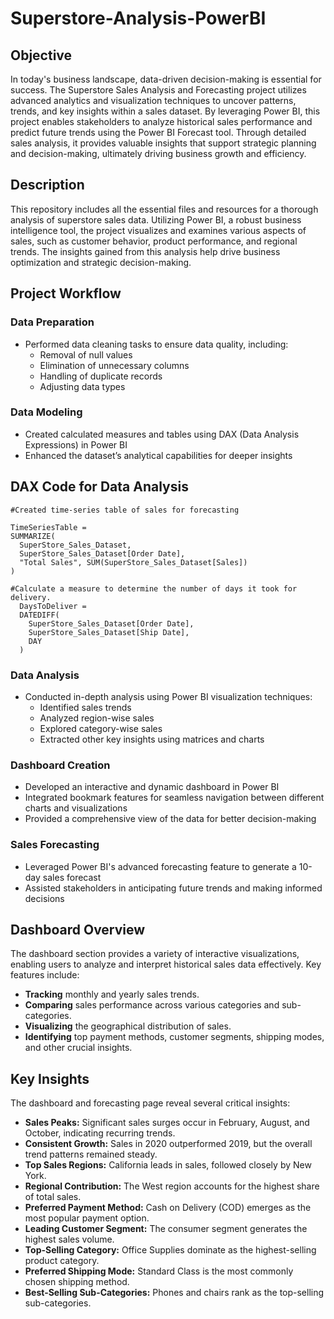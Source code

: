 # Superstore-Analysis-PowerBI

## Objective
In today's business landscape, data-driven decision-making is essential for success. The Superstore Sales Analysis and Forecasting project utilizes advanced analytics and visualization techniques to uncover patterns, trends, and key insights within a sales dataset. By leveraging Power BI, this project enables stakeholders to analyze historical sales performance and predict future trends using the Power BI Forecast tool. Through detailed sales analysis, it provides valuable insights that support strategic planning and decision-making, ultimately driving business growth and efficiency.

## Description
This repository includes all the essential files and resources for a thorough analysis of superstore sales data. Utilizing Power BI, a robust business intelligence tool, the project visualizes and examines various aspects of sales, such as customer behavior, product performance, and regional trends. The insights gained from this analysis help drive business optimization and strategic decision-making.

## Project Workflow

### Data Preparation
- Performed data cleaning tasks to ensure data quality, including:
  - Removal of null values
  - Elimination of unnecessary columns
  - Handling of duplicate records
  - Adjusting data types

### Data Modeling
- Created calculated measures and tables using DAX (Data Analysis Expressions) in Power BI
- Enhanced the dataset’s analytical capabilities for deeper insights
## DAX Code for Data Analysis
```DAX
#Created time-series table of sales for forecasting

TimeSeriesTable = 
SUMMARIZE(
  SuperStore_Sales_Dataset,
  SuperStore_Sales_Dataset[Order Date],
  "Total Sales", SUM(SuperStore_Sales_Dataset[Sales])
)  

#Calculate a measure to determine the number of days it took for delivery.
  DaysToDeliver = 
  DATEDIFF(
    SuperStore_Sales_Dataset[Order Date],
    SuperStore_Sales_Dataset[Ship Date],
    DAY
  )
```
### Data Analysis
- Conducted in-depth analysis using Power BI visualization techniques:
  - Identified sales trends
  - Analyzed region-wise sales
  - Explored category-wise sales
  - Extracted other key insights using matrices and charts

### Dashboard Creation
- Developed an interactive and dynamic dashboard in Power BI
- Integrated bookmark features for seamless navigation between different charts and visualizations
- Provided a comprehensive view of the data for better decision-making

### Sales Forecasting
- Leveraged Power BI's advanced forecasting feature to generate a 10-day sales forecast
- Assisted stakeholders in anticipating future trends and making informed decisions

## Dashboard Overview
The dashboard section provides a variety of interactive visualizations, enabling users to analyze and interpret historical sales data effectively. Key features include:

- **Tracking** monthly and yearly sales trends.  
- **Comparing** sales performance across various categories and sub-categories.  
- **Visualizing** the geographical distribution of sales.  
- **Identifying** top payment methods, customer segments, shipping modes, and other crucial insights.  

## Key Insights
The dashboard and forecasting page reveal several critical insights:

- **Sales Peaks:** Significant sales surges occur in February, August, and October, indicating recurring trends.  
- **Consistent Growth:** Sales in 2020 outperformed 2019, but the overall trend patterns remained steady.  
- **Top Sales Regions:** California leads in sales, followed closely by New York.  
- **Regional Contribution:** The West region accounts for the highest share of total sales.  
- **Preferred Payment Method:** Cash on Delivery (COD) emerges as the most popular payment option.  
- **Leading Customer Segment:** The consumer segment generates the highest sales volume.  
- **Top-Selling Category:** Office Supplies dominate as the highest-selling product category.  
- **Preferred Shipping Mode:** Standard Class is the most commonly chosen shipping method.  
- **Best-Selling Sub-Categories:** Phones and chairs rank as the top-selling sub-categories.

